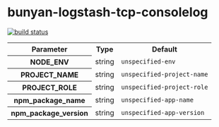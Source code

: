 # bunyan-logstash-tcp-consolelog
[![build status](https://travis-ci.org/DexterYan/bunyan-logstash-tcp-consolelog.png)](http://travis-ci.org/DexterYan/bunyan-logstash-tcp-consolelog)

<table>
  <tr>
    <th>Parameter</th><th>Type</th><th>Default</th>
  </tr>
  <tr>
    <th>NODE_ENV</th>
    <td>string</td>
    <td><code>unspecified-env</code></td>
  </tr>
  <tr>
    <th>PROJECT_NAME</th>
    <td>string</td>
    <td><code>unspecified-project-name</code></td>
  </tr>
  <tr>
    <th>PROJECT_ROLE</th>
    <td>string</td>
    <td><code>unspecified-project-role</code></td>
  </tr>
  <tr>
    <th>npm_package_name</th>
    <td>string</td>
    <td><code>unspecified-app-name</code></td>
  </tr>
  <tr>
    <th>npm_package_version</th>
    <td>string</td>
    <td><code>unspecified-app-version</code></td>
  </tr>
</table>